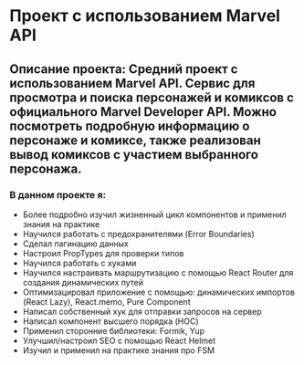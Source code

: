 # Проект с использованием Marvel API
## Описание проекта: Средний проект с использованием Marvel API. Сервис для просмотра и поиска персонажей и комиксов с официального Marvel Developer API. Можно посмотреть подробную информацию о персонаже и комиксе, также реализован вывод комиксов с участием выбранного персонажа.
### В данном проекте я:
+ Более подробно изучил жизненный цикл компонентов и применил знания на практике
+ Научился работать с предохранителями (Error Boundaries)
+ Сделал пагинацию данных
+ Настроил PropTypes для проверки типов
+ Научился работать с хуками
+ Научился настраивать маршрутизацию с помощью React Router для создания динамических путей
+ Оптимизацировал приложение с помощью: динамических импортов (React Lazy), React.memo, Pure Component
+ Написал собственный хук для отправки запросов на сервер
+ Написал компонент высшего порядка (HOC)
+ Применил сторонние библиотеки: Formik, Yup
+ Улучшил/настроил SEO с помощью React Helmet
+ Изучил и применил на практике знания про FSM
